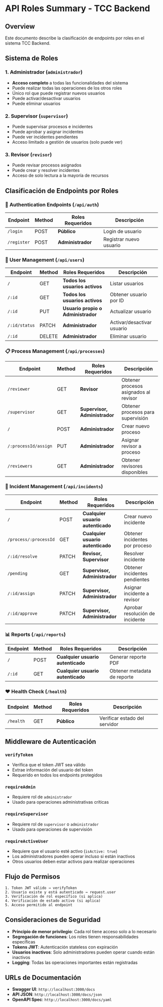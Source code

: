 # API Roles Summary - TCC Backend

## Overview
Este documento describe la clasificación de endpoints por roles en el sistema TCC Backend.

## Sistema de Roles

### 1. **Administrador** (`administrador`)
- **Acceso completo** a todas las funcionalidades del sistema
- Puede realizar todas las operaciones de los otros roles
- Único rol que puede registrar nuevos usuarios
- Puede activar/desactivar usuarios
- Puede eliminar usuarios

### 2. **Supervisor** (`supervisor`)
- Puede supervisar procesos e incidentes
- Puede aprobar y asignar incidentes
- Puede ver incidentes pendientes
- Acceso limitado a gestión de usuarios (solo puede ver)

### 3. **Revisor** (`revisor`)
- Puede revisar procesos asignados
- Puede crear y resolver incidentes
- Acceso de solo lectura a la mayoría de recursos

## Clasificación de Endpoints por Roles

### 🔐 **Authentication Endpoints** (`/api/auth`)

| Endpoint | Method | Roles Requeridos | Descripción |
|----------|--------|------------------|-------------|
| `/login` | POST | **Público** | Login de usuario |
| `/register` | POST | **Administrador** | Registrar nuevo usuario |

### 👥 **User Management** (`/api/users`)

| Endpoint | Method | Roles Requeridos | Descripción |
|----------|--------|------------------|-------------|
| `/` | GET | **Todos los usuarios activos** | Listar usuarios |
| `/:id` | GET | **Todos los usuarios activos** | Obtener usuario por ID |
| `/:id` | PUT | **Usuario propio o Administrador** | Actualizar usuario |
| `/:id/status` | PATCH | **Administrador** | Activar/desactivar usuario |
| `/:id` | DELETE | **Administrador** | Eliminar usuario |

### 📋 **Process Management** (`/api/processes`)

| Endpoint | Method | Roles Requeridos | Descripción |
|----------|--------|------------------|-------------|
| `/reviewer` | GET | **Revisor** | Obtener procesos asignados al revisor |
| `/supervisor` | GET | **Supervisor, Administrador** | Obtener procesos para supervisión |
| `/` | POST | **Administrador** | Crear nuevo proceso |
| `/:processId/assign` | PUT | **Administrador** | Asignar revisor a proceso |
| `/reviewers` | GET | **Administrador** | Obtener revisores disponibles |

### 🚨 **Incident Management** (`/api/incidents`)

| Endpoint | Method | Roles Requeridos | Descripción |
|----------|--------|------------------|-------------|
| `/` | POST | **Cualquier usuario autenticado** | Crear nuevo incidente |
| `/process/:processId` | GET | **Cualquier usuario autenticado** | Obtener incidentes por proceso |
| `/:id/resolve` | PATCH | **Revisor, Supervisor** | Resolver incidente |
| `/pending` | GET | **Supervisor, Administrador** | Obtener incidentes pendientes |
| `/:id/assign` | PATCH | **Supervisor, Administrador** | Asignar incidente a revisor |
| `/:id/approve` | PATCH | **Supervisor, Administrador** | Aprobar resolución de incidente |

### 📊 **Reports** (`/api/reports`)

| Endpoint | Method | Roles Requeridos | Descripción |
|----------|--------|------------------|-------------|
| `/` | POST | **Cualquier usuario autenticado** | Generar reporte PDF |
| `/:id` | GET | **Cualquier usuario autenticado** | Obtener metadata de reporte |

### ❤️ **Health Check** (`/health`)

| Endpoint | Method | Roles Requeridos | Descripción |
|----------|--------|------------------|-------------|
| `/health` | GET | **Público** | Verificar estado del servidor |

## Middleware de Autenticación

### `verifyToken`
- Verifica que el token JWT sea válido
- Extrae información del usuario del token
- Requerido en todos los endpoints protegidos

### `requireAdmin`
- Requiere rol de `administrador`
- Usado para operaciones administrativas críticas

### `requireSupervisor`
- Requiere rol de `supervisor` o `administrador`
- Usado para operaciones de supervisión

### `requireActiveUser`
- Requiere que el usuario esté activo (`isActive: true`)
- Los administradores pueden operar incluso si están inactivos
- Otros usuarios deben estar activos para realizar operaciones

## Flujo de Permisos

```
1. Token JWT válido → verifyToken
2. Usuario existe y está autenticado → request.user
3. Verificación de rol específico (si aplica)
4. Verificación de estado activo (si aplica)
5. Acceso permitido al endpoint
```

## Consideraciones de Seguridad

- **Principio de menor privilegio**: Cada rol tiene acceso solo a lo necesario
- **Segregación de funciones**: Los roles tienen responsabilidades específicas
- **Tokens JWT**: Autenticación stateless con expiración
- **Usuarios inactivos**: Solo administradores pueden operar cuando están inactivos
- **Logging**: Todas las operaciones importantes están registradas

## URLs de Documentación

- **Swagger UI**: `http://localhost:3000/docs`
- **API JSON**: `http://localhost:3000/docs/json`
- **OpenAPI Spec**: `http://localhost:3000/docs/yaml`